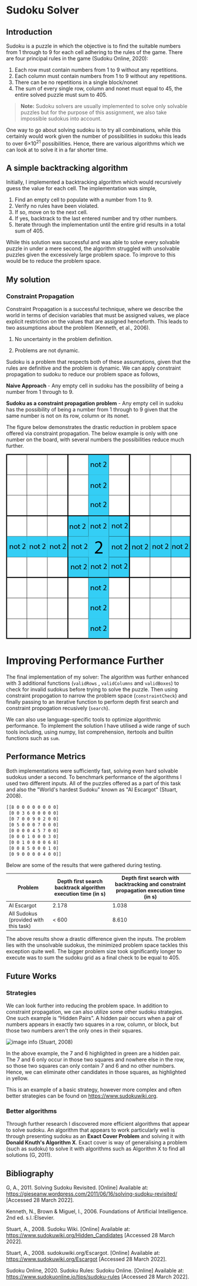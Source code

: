 # Sudoku Solver
 
## Introduction
Sudoku is a puzzle in which the objective is to find the suitable numbers from 1 through to 9 for each cell adhering to the rules of the game. There are four principal rules in the game (Sudoku Online, 2020):
 
1. Each row must contain numbers from 1 to 9 without any repetitions.
2. Each column must contain numbers from 1 to 9 without any repetitions.
3. There can be no repetitions in a single block/nonet
4. The sum of every single row, column and nonet must equal to 45, the entire solved puzzle must sum to 405.
 
> **Note:** Sudoku solvers are usually implemented to solve only solvable puzzles but for the purpose of this assignment, we also take impossible sudokus into account.

One way to go about solving sudoku is to try all combinations, while this certainly would work given the number of possibilities in sudoku this leads to over 6×10<sup>21</sup> possibilities. Hence, there are various algorithms which we can look at to solve it in a far shorter time.

 
## A simple backtracking algorithm
Initially, I implemented a backtracking algorithm which would recursively guess the value for each cell. The implementation was simple,
 
1. Find an empty cell to populate with a number from 1 to 9.
2. Verify no rules have been violated.
3. If so, move on to the next cell.
4. If yes, backtrack to the last entered number and try other numbers.  
5. Iterate through the implementation until the entire grid results in a total sum of 405.
 
While this solution was successful and was able to solve every solvable puzzle in under a mere second, the algorithm struggled with unsolvable puzzles given the excessively large problem space. To improve to this would be to reduce the problem space. 
 
## My solution
 
### Constraint Propagation
 
Constraint Propagation is a successful technique, where we describe the world in terms of decision variables that must be assigned values, we place explicit restriction on the values that are assigned henceforth. This leads to two assumptions about the problem (Kenneth, et al., 2006).
 
1. No uncertainty in the problem definition.
 
2. Problems are not dynamic.
 
Sudoku is a problem that respects both of these assumptions, given that the rules are definitive and the problem is dynamic. We can apply constraint propagation to sudoku to reduce our problem space as follows,
 
**Naive Approach** - Any empty cell in sudoku has the possibility of being a number from 1 through to 9.
 
**Sudoku as a constraint propagation problem** - Any empty cell in sudoku has the possibility of being a number from 1 through to 9 given that the same number is not on its row, column or its nonet.
 
The figure below demonstrates the drastic reduction in problem space offered via constraint propagation. The below example is only with one number on the board, with several numbers the possibilities reduce much further. 
 
![image info](Constraint.png)

# Improving Performance Further

The final implementation of my solver: The algorithm was further enhanced with 3 additional functions (``validRows`` , ``validColumns`` and ``validBoxes``) to check for invalid sudokus before trying to solve the puzzle. Then using constraint propogation to narrow the problem space (``constraintCheck``) and finally passing to an iterative function to perform depth first search and constraint propogation recusively (``search``). 

We can also use language-specific tools to optimize algorithmic performance. To implement the solution I have utilised a wide range of such tools including, using numpy, list comprehension, itertools and builtin functions such as ``sum``. 
 
## Performance Metrics
 
Both implementations were sufficiently fast, solving even hard solvable sudokus under a second. To benchmark performance of the algorithms I used two different inputs. All of the puzzles offered as a part of this task and also the "World's hardest Sudoku" known as "AI Escargot" (Stuart, 2008). 

```
[[8 0 0 0 0 0 0 0 0]
 [0 0 3 6 0 0 0 0 0] 
 [0 7 0 0 9 0 2 0 0] 
 [0 5 0 0 0 7 0 0 0] 
 [0 0 0 0 4 5 7 0 0] 
 [0 0 0 1 0 0 0 3 0] 
 [0 0 1 0 0 0 0 6 8] 
 [0 0 8 5 0 0 0 1 0] 
 [0 9 0 0 0 0 4 0 0]]
```

Below are some of the results that were gathered during testing.
 
| Problem   | Depth first search backtrack algorithm execution time (in s)  | Depth first search with backtracking and constraint propagation execution time (in s) |
| ----------- | ----------- | ------------------ |
| AI Escargot      | 2.178       |   1.038           |
| All Sudokus (provided with this task)   | < 600        |  8.610 |
 
The above results show a drastic difference given the inputs. The problem lies with the unsolvable sudokus, the minimized problem space tackles this exception quite well. The bigger problem size took significantly longer to execute was to sum the sudoku grid as a final check to be equal to 405.
 
## Future Works
 
### Strategies 

We can look further into reducing the problem space. In addition to constraint propagation, we can also utilize some other sudoku strategies. One such example is “Hidden Pairs”. A hidden pair occurs when a pair of numbers appears in exactly two squares in a row, column, or block, but those two numbers aren't the only ones in their squares.
 
![image info](https://www.sudokuwiki.org/PuzImages/HP1.png) (Stuart, 2008)
 
In the above example, the 7 and 6 highlighted in green are a hidden pair. The 7 and 6 only occur in those two squares and nowhere else in the row, so those two squares can only contain 7 and 6 and no other numbers. Hence, we can eliminate other candidates in those squares, as highlighted in yellow. 
 
This is an example of a basic strategy, however more complex and often better strategies can be found on https://www.sudokuwiki.org. 
 
### Better algorithms 
 
Through further research I discovered more efficient algorithms that appear to solve sudoku. An algorithm that appears to work particularly well is through presenting sudoku as an **Exact Cover Problem** and solving it with **Donald Knuth's Algorithm X**. Exact cover is way of generalising a problem (such as sudoku) to solve it with algorithms such as Algorithm X to find all solutions (G, 2011).

## Bibliography

G, A., 2011. Solving Sudoku Revisited. [Online] 
Available at: https://gieseanw.wordpress.com/2011/06/16/solving-sudoku-revisited/
[Accessed 28 March 2022].

Kenneth, N., Brown & Miguel, I., 2006. Foundations of Artificial Intelligence. 2nd ed. s.l.:Elsevier.

Stuart, A., 2008. Sudoku Wiki. [Online] 
Available at: https://www.sudokuwiki.org/Hidden_Candidates
[Accessed 28 March 2022].

Stuart, A., 2008. sudokuwiki.org/Escargot. [Online] 
Available at: https://www.sudokuwiki.org/Escargot
[Accessed 28 March 2022].

Sudoku Online, 2020. Sudoku Rules: Sudoku Online. [Online] 
Available at: https://www.sudokuonline.io/tips/sudoku-rules
[Accessed 28 March 2022].


